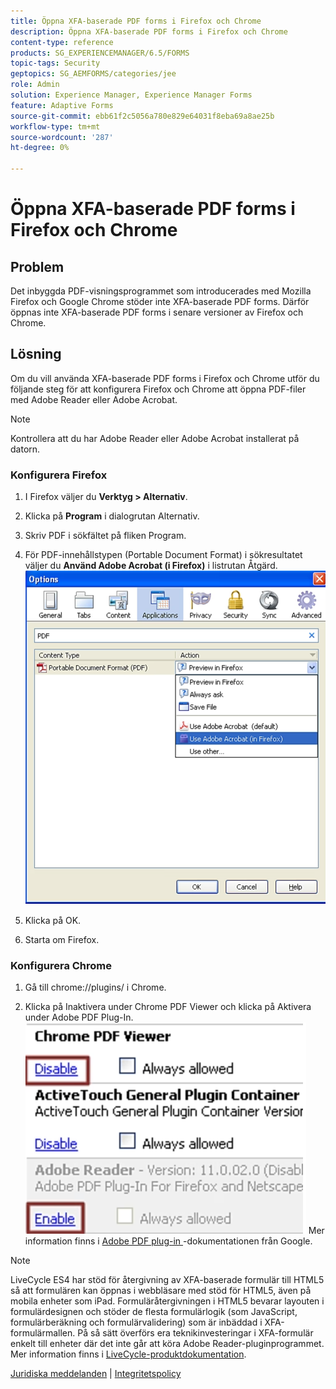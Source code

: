 ```yaml
---
title: Öppna XFA-baserade PDF forms i Firefox och Chrome
description: Öppna XFA-baserade PDF forms i Firefox och Chrome
content-type: reference
products: SG_EXPERIENCEMANAGER/6.5/FORMS
topic-tags: Security
geptopics: SG_AEMFORMS/categories/jee
role: Admin
solution: Experience Manager, Experience Manager Forms
feature: Adaptive Forms
source-git-commit: ebb61f2c5056a780e829e64031f8eba69a8ae25b
workflow-type: tm+mt
source-wordcount: '287'
ht-degree: 0%

---
```


# Öppna XFA-baserade PDF forms i Firefox och Chrome

## Problem

Det inbyggda PDF-visningsprogrammet som introducerades med Mozilla Firefox och Google Chrome stöder inte XFA-baserade PDF forms. Därför öppnas inte XFA-baserade PDF forms i senare versioner av Firefox och Chrome.

## Lösning

Om du vill använda XFA-baserade PDF forms i Firefox och Chrome utför du följande steg för att konfigurera Firefox och Chrome att öppna PDF-filer med Adobe Reader eller Adobe Acrobat.

>[!NOTE]
> 
> Kontrollera att du har Adobe Reader eller Adobe Acrobat installerat på datorn.

### Konfigurera Firefox

1. I Firefox väljer du **Verktyg > Alternativ**.

1. Klicka på **Program** i dialogrutan Alternativ.

1. Skriv PDF i sökfältet på fliken Program.

1. För PDF-innehållstypen (Portable Document Format) i sökresultatet väljer du **Använd Adobe Acrobat (i Firefox)** i listrutan Åtgärd.
   ![use-adobe-acrobat](/help/forms/using/assets/use-adobe-acrobat.png)
1. Klicka på OK.

1. Starta om Firefox.

### Konfigurera Chrome

1. Gå till chrome://plugins/ i Chrome.

1. Klicka på Inaktivera under Chrome PDF Viewer och klicka på Aktivera under Adobe PDF Plug-In.
   ![chrome-pdf-viewer](/help/forms/using/assets/chrome-image.png)
Mer information finns i [Adobe PDF plug-in ](https://support.google.com/chrome/?hl=en&amp;visit_id=638803785294106945-2276548125&amp;rd=4&amp;topic=3421431#topic=7439538) -dokumentationen från Google.

>[!NOTE]
> 
> LiveCycle ES4 har stöd för återgivning av XFA-baserade formulär till HTML5 så att formulären kan öppnas i webbläsare med stöd för HTML5, även på mobila enheter som iPad. Formuläråtergivningen i HTML5 bevarar layouten i formulärdesignen och stöder de flesta formulärlogik (som JavaScript, formulärberäkning och formulärvalidering) som är inbäddad i XFA-formulärmallen. På så sätt överförs era teknikinvesteringar i XFA-formulär enkelt till enheter där det inte går att köra Adobe Reader-pluginprogrammet.
>Mer information finns i [LiveCycle-produktdokumentation](https://business.adobe.com/products/experience-manager/forms/aem-forms.html).

[Juridiska meddelanden](https://chl-author-preview.corp.adobe.com/content/help/en/legal/legal-notices.html)    |    [Integritetspolicy ](https://www.adobe.com/privacy.html)